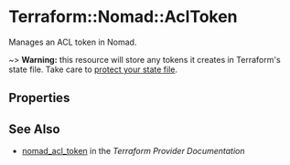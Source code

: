 # Terraform::Nomad::AclToken

Manages an ACL token in Nomad.

~> **Warning:** this resource will store any tokens it creates in
  Terraform's state file. Take care to
  [protect your state file](/docs/state/sensitive-data.html).

## Properties


## See Also

* [nomad_acl_token](https://www.terraform.io/docs/providers/nomad/r/acl_token.html) in the _Terraform Provider Documentation_